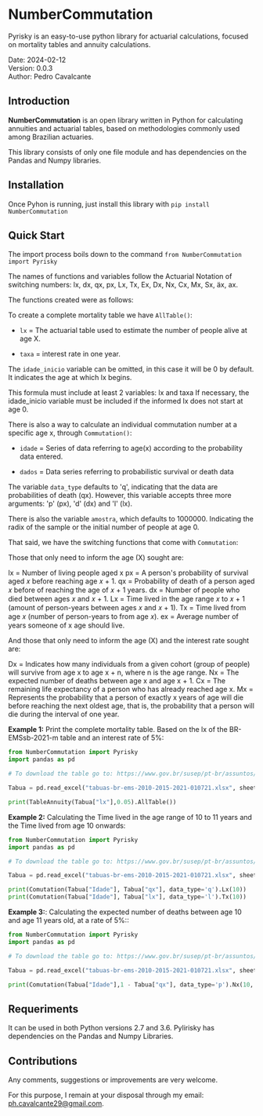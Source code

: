 <h1>NumberCommutation</h1>
Pyrisky is an easy-to-use python library for actuarial calculations, focused on mortality tables and annuity calculations.

Date: 2024-02-12<br/>
Version: 0.0.3<br/>
Author: Pedro Cavalcante<br/>

Introduction
------------
**NumberCommutation** is an open library written in Python for calculating annuities and actuarial tables, based on methodologies commonly used among Brazilian actuaries.

This library consists of only one file module and has dependencies on the Pandas and Numpy libraries.

Installation
------------
Once Pyhon is running, just install this library with ``pip install NumberCommutation`` 

Quick Start
------------

The import process boils down to the command ``from NumberCommutation import Pyrisky``

The names of functions and variables follow the Actuarial Notation of switching numbers: lx, dx, qx, px, Lx, Tx, Ex, Dx, Nx, Cx, Mx, Sx, äx, ax.

The functions created were as follows:

To create a complete mortality table we have ``AllTable()``:

* ``lx`` = The actuarial table used to estimate the number of people alive at age X.

* ``taxa`` = interest rate in one year.

The ``idade_inicio`` variable can be omitted, in this case it will be 0 by default. It indicates the age at which lx begins.

This formula must include at least 2 variables: lx and taxa
If necessary, the idade_inicio variable must be included if the informed lx does not start at age 0.

There is also a way to calculate an individual commutation number at a specific age x, through ``Commutation()``:

* ``idade`` = Series of data referring to age(x) according to the probability data entered.

* ``dados`` = Data series referring to probabilistic survival or death data

The variable ``data_type`` defaults to 'q', indicating that the data are probabilities of death (qx). However, this variable accepts three more arguments: 'p' (px), 'd' (dx) and 'l' (lx).

There is also the variable ``amostra``, which defaults to 1000000. Indicating the radix of the sample or the initial number of people at age 0.

That said, we have the switching functions that come with ``Commutation``:

Those that only need to inform the age (X) sought are:

lx = Number of living people aged x
px = A person's probability of survival aged 𝑥 before reaching age 𝑥 + 1.
qx = Probability of death of a person aged 𝑥 before of reaching the age of 𝑥 + 1 years.
dx = Number of people who died between ages 𝑥 and 𝑥 + 1.
Lx = Time lived in the age range 𝑥 to 𝑥 + 1 (amount of person-years between ages 𝑥 and 𝑥 + 1).
Tx = Time lived from age 𝑥 (number of person-years to from age 𝑥).
ex = Average number of years someone of x age should live.

And those that only need to inform the age (X) and the interest rate sought are:

Dx = Indicates how many individuals from a given cohort (group of people) will survive from age x to age x + n, where n is the age range.
Nx = The expected number of deaths between age x and age x + 1.
Cx = The remaining life expectancy of a person who has already reached age x.
Mx = Represents the probability that a person of exactly x years of age will die before reaching the next oldest age, that is, the probability that a person will die during the interval of one year.

**Example 1:**
Print the complete mortality table. Based on the lx of the BR-EMSsb-2021-m table and an interest rate of 5%:
```python
from NumberCommutation import Pyrisky
import pandas as pd

# To download the table go to: https://www.gov.br/susep/pt-br/assuntos/informacoes-ao-mercado/informacoes-tecnicas-e-planos-padroes/tabuas-biometricas-br-ems

Tabua = pd.read_excel("tabuas-br-ems-2010-2015-2021-010721.xlsx", sheet_name = "BR-EMSsb-2021-m ",skiprows=5)

print(TableAnnuity(Tabua["lx"],0.05).AllTable())
```

**Example 2:**
Calculating the Time lived in the age range of 10 to 11 years and the Time lived from age 10 onwards:
```python
from NumberCommutation import Pyrisky
import pandas as pd

# To download the table go to: https://www.gov.br/susep/pt-br/assuntos/informacoes-ao-mercado/informacoes-tecnicas-e-planos-padroes/tabuas-biometricas-br-ems

Tabua = pd.read_excel("tabuas-br-ems-2010-2015-2021-010721.xlsx", sheet_name = "BR-EMSsb-2021-m ",skiprows=5)

print(Comutation(Tabua["Idade"], Tabua["qx"], data_type='q').Lx(10))
print(Comutation(Tabua["Idade"], Tabua["lx"], data_type='l').Tx(10))

```

**Example 3:**:
Calculating the expected number of deaths between age 10 and age 11 years old, at a rate of 5%::
```python
from NumberCommutation import Pyrisky
import pandas as pd

# To download the table go to: https://www.gov.br/susep/pt-br/assuntos/informacoes-ao-mercado/informacoes-tecnicas-e-planos-padroes/tabuas-biometricas-br-ems

Tabua = pd.read_excel("tabuas-br-ems-2010-2015-2021-010721.xlsx", sheet_name = "BR-EMSsb-2021-m ",skiprows=5)

print(Comutation(Tabua["Idade"],1 - Tabua["qx"], data_type='p').Nx(10, 0.05))
```

Requeriments
------------
It can be used in both Python versions 2.7 and 3.6.
Pylirisky has dependencies on the Pandas and Numpy Libraries.

Contributions
-------------

Any comments, suggestions or improvements are very welcome.

For this purpose, I remain at your disposal through my email: ph.cavalcante29@gmail.com.